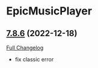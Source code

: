 # EpicMusicPlayer

## [7.8.6](https://github.com/Kiatra/EpicMusicPlayer/tree/7.8.6) (2022-12-18)
[Full Changelog](https://github.com/Kiatra/EpicMusicPlayer/compare/7.8.5...7.8.6) 

- fix classic error  
